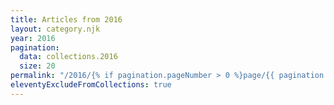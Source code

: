 ```yaml
---
title: Articles from 2016
layout: category.njk
year: 2016
pagination:
  data: collections.2016
  size: 20
permalink: "/2016/{% if pagination.pageNumber > 0 %}page/{{ pagination.pageNumber | plus: 1 }}/{% endif %}index.html"
eleventyExcludeFromCollections: true
---
```

